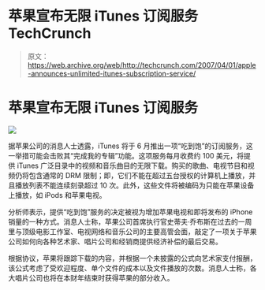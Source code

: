 # 苹果宣布无限 iTunes 订阅服务 TechCrunch

> 原文：<https://web.archive.org/web/http://techcrunch.com/2007/04/01/apple-announces-unlimited-itunes-subscription-service/>

# 苹果宣布无限 iTunes 订阅服务

![](img/e6ae844619f60bc73382ab6c4d014750.png)

据苹果公司的消息人士透露，iTunes 将于 6 月推出一项“吃到饱”的订阅服务，这一举措可能会击败其“完成我的专辑”功能。这项服务每月收费约 100 美元，将提供 iTunes 广泛目录中的视频和音乐曲目的无限下载。购买的歌曲、电视节目和视频仍将包含通常的 DRM 限制；即，它们不能在超过五台授权的计算机上播放，并且播放列表不能连续刻录超过 10 次。此外，这些文件将被编码为只能在苹果设备上播放，如 iPods 和苹果电视。

分析师表示，提供“吃到饱”服务的决定被视为增加苹果电视和即将发布的 iPhone 销量的一种方式。消息人士称，苹果公司首席执行官史蒂夫·乔布斯在过去的一周里与顶级电影工作室、电视网络和音乐公司的主要高管会面，敲定了一项关于苹果公司如何向各种艺术家、唱片公司和经销商提供经济补偿的最后交易。

根据协议，苹果将跟踪下载的内容，并根据一个未披露的公式向艺术家支付报酬，该公式考虑了受欢迎程度、单个文件的成本以及文件播放的次数。消息人士称，各大唱片公司也将在本财年结束时获得苹果的部分收入。